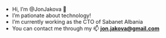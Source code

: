 - Hi, I’m @JonJakova 👋
- I’m pationate about technology!
- I’m currently working as the CTO of Sabanet Albania
- You can contact me through my 📫 **jon.jakova@gmail.com**

<!---
JonJakova/JonJakova is a ✨ special ✨ repository because its `README.md` (this file) appears on your GitHub profile.
You can click the Preview link to take a look at your changes.
--->
